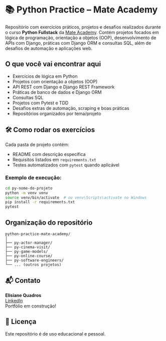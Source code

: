 # 📚 Python Practice – Mate Academy

Repositório com exercícios práticos, projetos e desafios realizados durante o curso **Python Fullstack** da [Mate Academy](https://mate.academy/). Contém projetos focados em lógica de programação, orientação a objetos (OOP), desenvolvimento de APIs com Django, práticas com Django ORM e consultas SQL, além de desafios de automação e aplicações web.


## O que você vai encontrar aqui

- Exercícios de lógica em Python
- Projetos com orientação a objetos (OOP)
- API REST com Django e Django REST Framework
- Práticas de banco de dados e Django ORM
- Consultas SQL
- Projetos com Pytest e TDD
- Desafios extras de automação, scraping e boas práticas
- Repositórios organizados por tema/projeto


## 🛠️ Como rodar os exercícios

Cada pasta de projeto contém:

- README com descrição específica
- Requisitos listados em `requirements.txt`
- Testes automatizados com `pytest` quando aplicável

### Exemplo de execução:

```bash
cd py-nome-do-projeto
python -m venv venv
source venv/bin/activate  # ou venv\Scripts\activate no Windows
pip install -r requirements.txt
pytest
```

## Organização do repositório

```
python-practice-mate-academy/
│
├── py-actor-manager/
├── py-cinema-visit/
├── py-game-models/
├── py-online-course/
├── py-software-engineers/
└── ... (outros projetos)
```

## 📬 Contato

**Elisiane Quadros**\
[LinkedIn](https://www.linkedin.com/in/elisiane-quadros/)\
Portfólio em construção!

## 📝 Licença

Este repositório é de uso educacional e pessoal.

